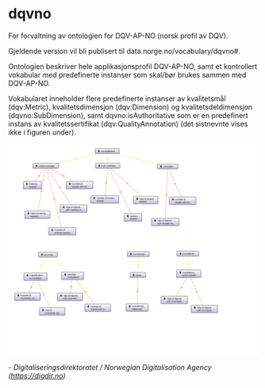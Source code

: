 # dqvno

For forvaltning av ontologien for DQV-AP-NO (norsk profil av DQV).

Gjeldende version vil bli publisert til data.norge.no/vocabulary/dqvno#.

Ontologien beskriver hele applikasjonsprofil DQV-AP-NO, samt et kontrollert vokabular med predefinerte instanser som skal/bør brukes sammen med DQV-AP-NO.

Vokabularet inneholder flere predefinerte instanser av kvalitetsmål (dqv:Metric), kvalitetsdimensjon (dqv:Dimension) og kvalitetsdeldimensjon (dqvno:SubDimension), samt dqvno:isAuthoritative som er en predefinert instans av kvalitetssertifikat (dqv:QualityAnnotation) (det sistnevnte vises ikke i figuren under).

![predefinerte kvalitetsmål](images/dqvno_v04.png)

\- _Digitaliseringsdirektoratet / Norwegian Digitalisation Agency (https://digdir.no)_
